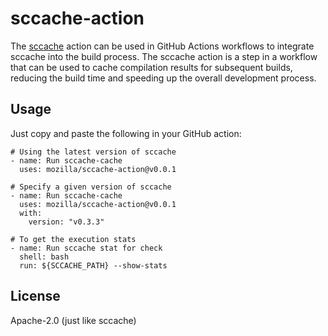 # sccache-action

The [sccache](https://github.com/mozilla/sccache/
) action can be used in GitHub Actions workflows to integrate sccache into the build process. The sccache action is a step in a workflow that can be used to cache compilation results for subsequent builds, reducing the build time and speeding up the overall development process.


## Usage

Just copy and paste the following in your GitHub action:

```
# Using the latest version of sccache
- name: Run sccache-cache
  uses: mozilla/sccache-action@v0.0.1
```

```
# Specify a given version of sccache
- name: Run sccache-cache
  uses: mozilla/sccache-action@v0.0.1
  with:
    version: "v0.3.3"
```

```
# To get the execution stats
- name: Run sccache stat for check
  shell: bash
  run: ${SCCACHE_PATH} --show-stats
```

## License

Apache-2.0 (just like sccache)
